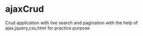 # ajaxCrud
Crud application with live search and pagination with the help of ajax,jquery,css,html for practice purpose
